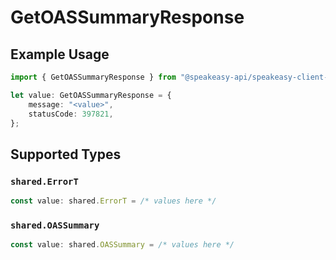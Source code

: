 # GetOASSummaryResponse

## Example Usage

```typescript
import { GetOASSummaryResponse } from "@speakeasy-api/speakeasy-client-sdk-typescript/sdk/models/operations";

let value: GetOASSummaryResponse = {
    message: "<value>",
    statusCode: 397821,
};
```

## Supported Types

### `shared.ErrorT`

```typescript
const value: shared.ErrorT = /* values here */
```

### `shared.OASSummary`

```typescript
const value: shared.OASSummary = /* values here */
```

